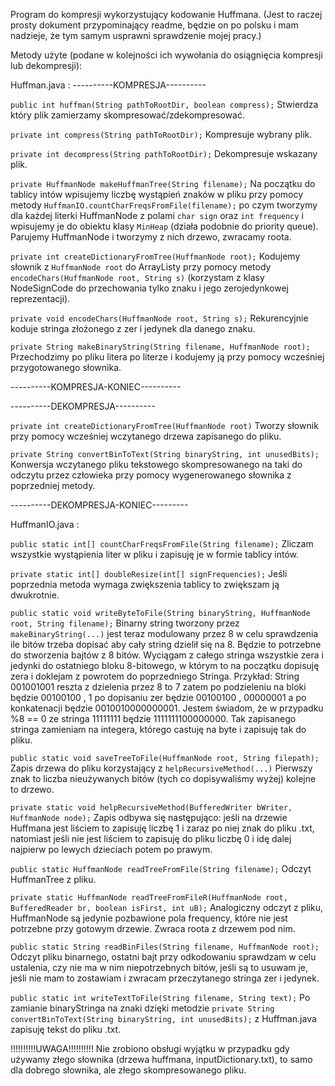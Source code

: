 Program do kompresji wykorzystujący kodowanie Huffmana.
(Jest to raczej prosty dokument przypominający readme, będzie on po polsku i mam nadzieje, że tym samym usprawni sprawdzenie mojej pracy.)

Metody użyte (podane w kolejności ich wywołania do osiągnięcia kompresji lub dekompresji):

Huffman.java :
----------KOMPRESJA----------

```public int huffman(String pathToRootDir, boolean compress);```
    Stwierdza który plik zamierzamy skompresować/zdekompresować.

```private int compress(String pathToRootDir);```
    Kompresuje wybrany plik.

```private int decompress(String pathToRootDir);```
    Dekompresuje wskazany plik.

```private HuffmanNode makeHuffmanTree(String filename);```
    Na początku do tablicy intów wpisujemy liczbę wystąpień znaków w pliku przy pomocy metody ```HuffmanIO.countCharFreqsFromFile(filename);``` po czym tworzymy dla każdej literki HuffmanNode z polami ```char sign``` oraz ```int frequency``` i wpisujemy je do obiektu klasy ```MinHeap``` (działa podobnie do priority queue). Parujemy HuffmanNode i tworzymy z nich drzewo, zwracamy roota.

```private int createDictionaryFromTree(HuffmanNode root);```
    Kodujemy słownik z ```HuffmanNode root``` do ArrayListy przy pomocy metody ```encodeChars(HuffmanNode root, String s)``` (korzystam z klasy NodeSignCode do przechowania tylko znaku i jego zerojedynkowej reprezentacji).

```private void encodeChars(HuffmanNode root, String s);```
    Rekurencyjnie koduje stringa złożonego z zer i jedynek dla danego znaku.

```private String makeBinaryString(String filename, HuffmanNode root);```
    Przechodzimy po pliku litera po literze i kodujemy ją przy pomocy wcześniej przygotowanego słownika.

----------KOMPRESJA-KONIEC----------

----------DEKOMPRESJA----------

```private int createDictionaryFromTree(HuffmanNode root)```
    Tworzy słownik przy pomocy wcześniej wczytanego drzewa zapisanego do pliku.

```private String convertBinToText(String binaryString, int unusedBits);```
    Konwersja wczytanego pliku tekstowego skompresowanego na taki do odczytu przez człowieka przy pomocy wygenerowanego słownika z poprzedniej metody.

----------DEKOMPRESJA-KONIEC---------

HuffmanIO.java :

```public static int[] countCharFreqsFromFile(String filename);```
    Zliczam wszystkie wystąpienia liter w pliku i zapisuję je w formie tablicy intów.

```private static int[] doubleResize(int[] signFrequencies);```
    Jeśli poprzednia metoda wymaga zwiększenia tablicy to zwiększam ją dwukrotnie.

```public static void writeByteToFile(String binaryString, HuffmanNode root, String filename);```
    Binarny string tworzony przez ```makeBinaryString(...)``` jest teraz modulowany przez 8 w celu sprawdzenia ile bitów trzeba dopisać aby cały string dzielił się na 8. Będzie to potrzebne do stworzenia bajtów z 8 bitów. Wyciągam z całego stringa wszystkie zera i jedynki do ostatniego bloku 8-bitowego, w którym to na początku dopisuję zera i doklejam z powrotem do poprzedniego Stringa. Przykład: String 001001001 reszta z dzielenia przez 8 to 7 zatem po podzieleniu na bloki będzie 00100100 , 1 po dopisaniu zer będzie 00100100 , 00000001 a po konkatenacji będzie 0010010000000001. Jestem świadom, że w przypadku %8 == 0 ze stringa 11111111 będzie 1111111100000000. Tak zapisanego stringa zamieniam na integera, którego castuję na byte i zapisuję tak do pliku.

```public static void saveTreeToFile(HuffmanNode root, String filepath);```
    Zapis drzewa do pliku korzystający z ```helpRecursiveMethod(...)``` Pierwszy znak to liczba nieużywanych bitów (tych co dopisywaliśmy wyżej) kolejne to drzewo.

```private static void helpRecursiveMethod(BufferedWriter bWriter, HuffmanNode node);```
    Zapis odbywa się następująco: jeśli na drzewie Huffmana jest liściem to zapisuję liczbę 1 i zaraz po niej znak do pliku .txt, natomiast jeśli nie jest liściem to zapisuję do pliku liczbę 0 i idę dalej najpierw po lewych dzieciach potem po prawym.

```public static HuffmanNode readTreeFromFile(String filename);```
    Odczyt HuffmanTree z pliku.

```private static HuffmanNode readTreeFromFileR(HuffmanNode root, BufferedReader br, boolean isFirst, int uB);```
    Analogiczny odczyt z pliku, HuffmanNode są jedynie pozbawione pola frequency, które nie jest potrzebne przy gotowym drzewie. Zwraca roota z drzewem pod nim.

```public static String readBinFiles(String filename, HuffmanNode root);```
    Odczyt pliku binarnego, ostatni bajt przy odkodowaniu sprawdzam w celu ustalenia, czy nie ma w nim niepotrzebnych bitów, jeśli są to usuwam je, jeśli nie mam to zostawiam i zwracam przeczytanego stringa zer i jedynek.

```public static int writeTextToFile(String filename, String text);```
    Po zamianie binaryStringa na znaki dzięki metodzie ```private String convertBinToText(String binaryString, int unusedBits);``` z Huffman.java zapisuję tekst do pliku .txt.

!!!!!!!!!!UWAGA!!!!!!!!!!
Nie zrobiono obsługi wyjątku w przypadku gdy używamy złego słownika (drzewa huffmana, inputDictionary.txt), to samo dla dobrego słownika, ale złego skompresowanego pliku.


